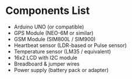 # Components List

- Arduino UNO (or compatible)
- GPS Module (NEO-6M or similar)
- GSM Module (SIM800L / SIM900)
- Heartbeat sensor (LDR-based or Pulse sensor)
- Temperature sensor (LM35 / equivalent)
- 16x2 LCD with I2C module
- Breadboard & jumper wires
- Power supply (battery pack or adapter)
